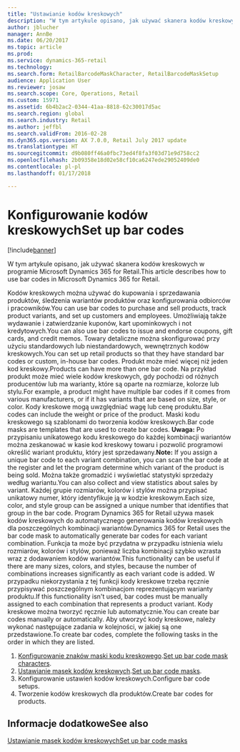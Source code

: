 ```yaml
---
title: "Ustawianie kodów kreskowych"
description: "W tym artykule opisano, jak używać skanera kodów kreskowych w programie Microsoft Dynamics 365 for Retail."
author: jblucher
manager: AnnBe
ms.date: 06/20/2017
ms.topic: article
ms.prod: 
ms.service: dynamics-365-retail
ms.technology: 
ms.search.form: RetailBarcodeMaskCharacter, RetailBarcodeMaskSetup
audience: Application User
ms.reviewer: josaw
ms.search.scope: Core, Operations, Retail
ms.custom: 15971
ms.assetid: 6b4b2ac2-0344-41aa-8818-62c30017d5ac
ms.search.region: global
ms.search.industry: Retail
ms.author: jeffbl
ms.search.validFrom: 2016-02-28
ms.dyn365.ops.version: AX 7.0.0, Retail July 2017 update
ms.translationtype: HT
ms.sourcegitcommit: d9b080ff46a0fbc73ed4f8fa3f03d71e9d758cc2
ms.openlocfilehash: 2b09358e18d02e58cf10ca6247ede29052409de0
ms.contentlocale: pl-pl
ms.lasthandoff: 01/17/2018

---
```


# <a name="set-up-bar-codes"></a><span data-ttu-id="bb35d-103">Konfigurowanie kodów kreskowych</span><span class="sxs-lookup"><span data-stu-id="bb35d-103">Set up bar codes</span></span>

[!include[banner](includes/banner.md)]


<span data-ttu-id="bb35d-104">W tym artykule opisano, jak używać skanera kodów kreskowych w programie Microsoft Dynamics 365 for Retail.</span><span class="sxs-lookup"><span data-stu-id="bb35d-104">This article describes how to use bar codes in Microsoft Dynamics 365 for Retail.</span></span>

<span data-ttu-id="bb35d-105">Kodów kreskowych można używać do kupowania i sprzedawania produktów, śledzenia wariantów produktów oraz konfigurowania odbiorców i pracowników.</span><span class="sxs-lookup"><span data-stu-id="bb35d-105">You can use bar codes to purchase and sell products, track product variants, and set up customers and employees.</span></span> <span data-ttu-id="bb35d-106">Umożliwiają także wydawanie i zatwierdzanie kuponów, kart upominkowych i not kredytowych.</span><span class="sxs-lookup"><span data-stu-id="bb35d-106">You can also use bar codes to issue and endorse coupons, gift cards, and credit memos.</span></span> <span data-ttu-id="bb35d-107">Towary detaliczne można skonfigurować przy użyciu standardowych lub niestandardowych, wewnętrznych kodów kreskowych.</span><span class="sxs-lookup"><span data-stu-id="bb35d-107">You can set up retail products so that they have standard bar codes or custom, in-house bar codes.</span></span> <span data-ttu-id="bb35d-108">Produkt może mieć więcej niż jeden kod kreskowy.</span><span class="sxs-lookup"><span data-stu-id="bb35d-108">Products can have more than one bar code.</span></span> <span data-ttu-id="bb35d-109">Na przykład produkt może mieć wiele kodów kreskowych, gdy pochodzi od różnych producentów lub ma warianty, które są oparte na rozmiarze, kolorze lub stylu.</span><span class="sxs-lookup"><span data-stu-id="bb35d-109">For example, a product might have multiple bar codes if it comes from various manufacturers, or if it has variants that are based on size, style, or color.</span></span> <span data-ttu-id="bb35d-110">Kody kreskowe mogą uwzględniać wagę lub cenę produktu.</span><span class="sxs-lookup"><span data-stu-id="bb35d-110">Bar codes can include the weight or price of the product.</span></span> <span data-ttu-id="bb35d-111">Maski kodu kreskowego są szablonami do tworzenia kodów kreskowych.</span><span class="sxs-lookup"><span data-stu-id="bb35d-111">Bar code masks are templates that are used to create bar codes.</span></span> <span data-ttu-id="bb35d-112">**Uwaga:** Po przypisaniu unikatowego kodu kreskowego do każdej kombinacji wariantów można zeskanować w kasie kod kreskowy towaru i pozwolić programowi określić wariant produktu, który jest sprzedawany.</span><span class="sxs-lookup"><span data-stu-id="bb35d-112">**Note:** If you assign a unique bar code to each variant combination, you can scan the bar code at the register and let the program determine which variant of the product is being sold.</span></span> <span data-ttu-id="bb35d-113">Można także gromadzić i wyświetlać statystyki sprzedaży według wariantu.</span><span class="sxs-lookup"><span data-stu-id="bb35d-113">You can also collect and view statistics about sales by variant.</span></span> <span data-ttu-id="bb35d-114">Każdej grupie rozmiarów, kolorów i stylów można przypisać unikatowy numer, który identyfikuje ją w kodzie kreskowym.</span><span class="sxs-lookup"><span data-stu-id="bb35d-114">Each size, color, and style group can be assigned a unique number that identifies that group in the bar code.</span></span> <span data-ttu-id="bb35d-115">Program Dynamics 365 for Retail używa masek kodów kreskowych do automatycznego generowania kodów kreskowych dla poszczególnych kombinacji wariantów.</span><span class="sxs-lookup"><span data-stu-id="bb35d-115">Dynamics 365 for Retail uses the bar code mask to automatically generate bar codes for each variant combination.</span></span> <span data-ttu-id="bb35d-116">Funkcja ta może być przydatna w przypadku istnienia wielu rozmiarów, kolorów i stylów, ponieważ liczba kombinacji szybko wzrasta wraz z dodawaniem kodów wariantów.</span><span class="sxs-lookup"><span data-stu-id="bb35d-116">This functionality can be useful if there are many sizes, colors, and styles, because the number of combinations increases significantly as each variant code is added.</span></span> <span data-ttu-id="bb35d-117">W przypadku niekorzystania z tej funkcji kody kreskowe trzeba ręcznie przypisywać poszczególnym kombinacjom reprezentującym warianty produktu.</span><span class="sxs-lookup"><span data-stu-id="bb35d-117">If this functionality isn't used, bar codes must be manually assigned to each combination that represents a product variant.</span></span> <span data-ttu-id="bb35d-118">Kody kreskowe można tworzyć ręcznie lub automatycznie.</span><span class="sxs-lookup"><span data-stu-id="bb35d-118">You can create bar codes manually or automatically.</span></span> <span data-ttu-id="bb35d-119">Aby utworzyć kody kreskowe, należy wykonać następujące zadania w kolejności, w jakiej są one przedstawione.</span><span class="sxs-lookup"><span data-stu-id="bb35d-119">To create bar codes, complete the following tasks in the order in which they are listed.</span></span>

1.  <span data-ttu-id="bb35d-120">[Konfigurowanie znaków maski kodu kreskowego](set-up-bar-code-masks.md).</span><span class="sxs-lookup"><span data-stu-id="bb35d-120">[Set up bar code mask characters](set-up-bar-code-masks.md).</span></span>
2.  <span data-ttu-id="bb35d-121">[Ustawianie masek kodów kreskowych](set-up-bar-code-masks.md).</span><span class="sxs-lookup"><span data-stu-id="bb35d-121">[Set up bar code masks](set-up-bar-code-masks.md).</span></span>
3.  <span data-ttu-id="bb35d-122">Konfigurowanie ustawień kodów kreskowych.</span><span class="sxs-lookup"><span data-stu-id="bb35d-122">Configure bar code setups.</span></span>
4.  <span data-ttu-id="bb35d-123">Tworzenie kodów kreskowych dla produktów.</span><span class="sxs-lookup"><span data-stu-id="bb35d-123">Create bar codes for products.</span></span>


<a name="see-also"></a><span data-ttu-id="bb35d-124">Informacje dodatkowe</span><span class="sxs-lookup"><span data-stu-id="bb35d-124">See also</span></span>
--------

[<span data-ttu-id="bb35d-125">Ustawianie masek kodów kreskowych</span><span class="sxs-lookup"><span data-stu-id="bb35d-125">Set up bar code masks</span></span>](set-up-bar-code-masks.md)




